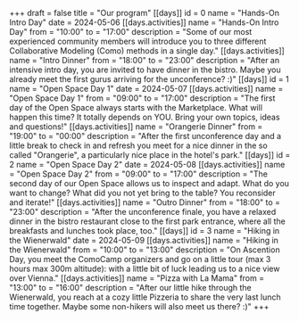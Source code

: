 +++
draft = false
title = "Our program"
[[days]]
id = 0
name = "Hands-On Intro Day"
date = 2024-05-06
[[days.activities]]
name = "Hands-On Intro Day"
from = "10:00"
to = "17:00"
description = "Some of our most experienced community members will introduce you to three different Collaborative Modeling (Como) methods in a single day."
[[days.activities]]
name = "Intro Dinner"
from = "18:00"
to = "23:00"
description = "After an intensive intro day, you are invited to have dinner in the bistro. Maybe you already meet the first gurus arriving for the unconference? :)"
[[days]]
id = 1
name = "Open Space Day 1"
date = 2024-05-07
[[days.activities]]
name = "Open Space Day 1"
from = "09:00"
to = "17:00"
description = "The first day of the Open Space always starts with the Marketplace. What will happen this time? It totally depends on YOU. Bring your own topics, ideas and questions!"
[[days.activities]]
name = "Orangerie Dinner"
from = "19:00"
to = "00:00"
description = "After the first unconference day and a little break to check in and refresh you meet for a nice dinner in the so called \"Orangerie\", a particularly nice place in the hotel's park."
[[days]]
id = 2
name = "Open Space Day 2"
date = 2024-05-08
[[days.activities]]
name = "Open Space Day 2"
from = "09:00"
to = "17:00"
description = "The second day of our Open Space allows us to inspect and adapt. What do you want to change? What did you not yet bring to the table? You reconsider and iterate!"
[[days.activities]]
name = "Outro Dinner"
from = "18:00"
to = "23:00"
description = "After the unconference finale, you have a relaxed dinner in the bistro restaurant close to the first park entrance, where all the breakfasts and lunches took place, too."
[[days]]
id = 3
name = "Hiking in the Wienerwald"
date = 2024-05-09
[[days.activities]]
name = "Hiking in the Wienerwald"
from = "10:00"
to = "13:00"
description = "On Ascention Day, you meet the ComoCamp organizers and go on a little tour (max 3 hours max 300m altitude): with a little bit of luck leading us to a nice view over Vienna."
[[days.activities]]
name = "Pizza with La Mama"
from = "13:00"
to = "16:00"
description = "After our little hike through the Wienerwald, you reach at a cozy little Pizzeria to share the very last lunch time together. Maybe some non-hikers will also meet us there? :)"
+++
